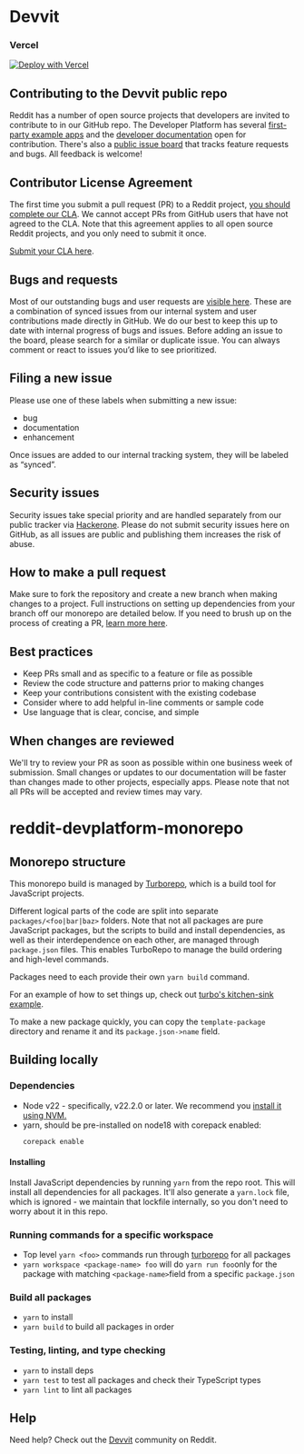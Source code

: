# Devvit
### Vercel

[![Deploy with Vercel](https://vercel.com/button)](https://vercel.com/new/clone?repository-url=https%3A%2F%2Fgithub.com%2Freddit%2Fdevvit)

## Contributing to the Devvit public repo

Reddit has a number of open source projects that developers are invited to contribute to in our GitHub repo. The Developer Platform has several  [first-party example apps](https://github.com/reddit/devvit/tree/main/packages/apps) and the [developer documentation](https://github.com/reddit/devvit/tree/main/devvit-docs) open for contribution. There's also a [public issue board](https://github.com/reddit/devvit/issues) that tracks feature requests and bugs. All feedback is welcome!

## Contributor License Agreement

The first time you submit a pull request (PR) to a Reddit project, [you should complete our CLA](https://docs.google.com/forms/d/e/1FAIpQLScG6Bf3yqS05yWV0pbh5Q60AsaXP2mw35_i7ZA19_7jWNJKsg/viewform). We cannot accept PRs from GitHub users that have not agreed to the CLA. Note that this agreement applies to all open source Reddit projects, and you only need to submit it once. 

[Submit your CLA here](https://docs.google.com/forms/d/e/1FAIpQLScG6Bf3yqS05yWV0pbh5Q60AsaXP2mw35_i7ZA19_7jWNJKsg/viewform?usp=sf_link).

## Bugs and requests

Most of our outstanding bugs and user requests are [visible here](https://github.com/reddit/devvit/issues). These are a combination of synced issues from our internal system and user contributions made directly in GitHub. We do our best to keep this up to date with internal progress of bugs and issues.  Before adding an issue to the board, please search for a similar or duplicate issue. You can always comment or react to issues you’d like to see prioritized. 

## Filing a new issue

Please use one of these labels when submitting a new issue:

* bug
* documentation
* enhancement

Once issues are added to our internal tracking system, they will be labeled as “synced”.

## Security issues
Security issues take special priority and are handled separately from our public tracker via [Hackerone](https://www.hackerone.com/). Please do not submit security issues here on GitHub, as all issues are public and publishing them increases the risk of abuse.

## How to make a pull request
Make sure to fork the repository and create a new branch when making changes to a project. Full instructions on setting up dependencies from your branch off our monorepo are detailed below. If you need to brush up on the process of creating a PR, [learn more here](https://docs.github.com/en/get-started/exploring-projects-on-github/contributing-to-a-project).

## Best practices

* Keep PRs small and as specific to a feature or file as possible
* Review the code structure and patterns prior to making changes
* Keep your contributions consistent with the existing codebase
* Consider where to add helpful in-line comments or sample code
* Use language that is clear, concise, and simple

## When changes are reviewed

We'll try to review your PR as soon as possible within one business week of submission. Small changes or updates to our documentation will be faster than changes made to other projects, especially apps. Please note that not all PRs will be accepted and review times may vary.

# reddit-devplatform-monorepo

## Monorepo structure

This monorepo build is managed by [Turborepo](https://github.com/vercel/turborepo), which is a build tool for JavaScript projects.

Different logical parts of the code are split into separate `packages/<foo|bar|baz>` folders. Note that not all packages are  pure JavaScript packages, but the scripts to build and install dependencies, as well as their interdependence on each other, are managed through `package.json` files. This enables TurboRepo to manage the build ordering and high-level commands.

Packages need to each provide their own `yarn build` command.

For an example of how to set things up, check out [turbo's kitchen-sink example](https://github.com/vercel/turborepo/tree/main/examples/kitchen-sink).

To make a new package quickly, you can copy the `template-package` directory and rename it and its `package.json->name` field.

## Building locally

### Dependencies

- Node v22 - specifically, v22.2.0 or later. We recommend you [install it using NVM.](https://github.com/nvm-sh/nvm)
- yarn, should be pre-installed on node18 with corepack enabled:
  ```sh
  corepack enable
  ```

#### Installing

Install JavaScript dependencies by running `yarn` from the repo root. This will install all
dependencies for all packages. It'll also generate a `yarn.lock` file, which is ignored - we
maintain that lockfile internally, so you don't need to worry about it in this repo.

### Running commands for a specific workspace

- Top level `yarn <foo>` commands run through [turborepo](https://github.com/vercel/turborepo) for
  all packages
- `yarn workspace <package-name> foo` will do `yarn run foo`only for the package with matching
  `<package-name>`field from a specific `package.json`

### Build all packages

- `yarn` to install
- `yarn build` to build all packages in order

### Testing, linting, and type checking

- `yarn` to install deps
- `yarn test` to test all packages and check their TypeScript types
- `yarn lint` to lint all packages

## Help

Need help? Check out the [Devvit](https://www.reddit.com/r/devvit/) community on
Reddit.
